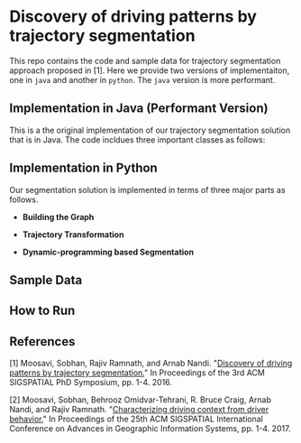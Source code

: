 # Discovery of driving patterns by trajectory segmentation
This repo contains the code and sample data for trajectory segmentation approach proposed in [1]. Here we provide two versions of implementaiton, one in `java` and another in `python`. The `java` version is more performant. 

## Implementation in Java (Performant Version)
This is a the original implementation of our trajectory segmentation solution that is in Java. The code incldues three important classes as follows:


## Implementation in Python
Our segmentation solution is implemented in terms of three major parts as follows. 

* __Building the Graph__

* __Trajectory Transformation__

* __Dynamic-programming based Segmentation__


## Sample Data

## How to Run


## References
[1] Moosavi, Sobhan, Rajiv Ramnath, and Arnab Nandi. "[Discovery of driving patterns by trajectory segmentation.](https://arxiv.org/pdf/1804.08748.pdf)" In Proceedings of the 3rd ACM SIGSPATIAL PhD Symposium, pp. 1-4. 2016.

[2] Moosavi, Sobhan, Behrooz Omidvar-Tehrani, R. Bruce Craig, Arnab Nandi, and Rajiv Ramnath. "[Characterizing driving context from driver behavior.](https://arxiv.org/pdf/1710.05733.pdf)" In Proceedings of the 25th ACM SIGSPATIAL International Conference on Advances in Geographic Information Systems, pp. 1-4. 2017.
